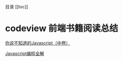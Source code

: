 目录
[[toc]]

# codeview 前端书籍阅读总结

[你说不知道的Javascript（中卷）](/book/book01/)

[Javascript编程全解](/book/book02/)

